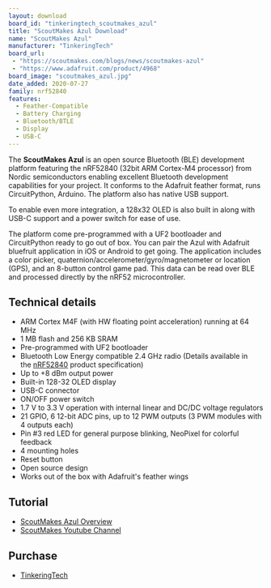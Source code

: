 ```yaml
---
layout: download
board_id: "tinkeringtech_scoutmakes_azul"
title: "ScoutMakes Azul Download"
name: "ScoutMakes Azul"
manufacturer: "TinkeringTech"
board_url:
 - "https://scoutmakes.com/blogs/news/scoutmakes-azul"
 - "https://www.adafruit.com/product/4968"
board_image: "scoutmakes_azul.jpg"
date_added: 2020-07-27
family: nrf52840
features:
  - Feather-Compatible
  - Battery Charging
  - Bluetooth/BTLE
  - Display
  - USB-C
---
```


The **ScoutMakes Azul** is an open source Bluetooth (BLE) development platform featuring the nRF52840 (32bit ARM Cortex-M4 processor) from Nordic semiconductors enabling excellent Bluetooth development capabilities for your project. It conforms to the Adafruit feather format, runs CircuitPython, Arduino. The platform also has native USB support.

To enable even more integration, a 128x32 OLED is also built in along with USB-C support and a power switch for ease of use.

The platform come pre-programmed with a UF2 bootloader and CircuitPython ready to go out of box. You can pair the Azul with Adafruit bluefruit application in iOS or Android to get going. The application includes a color picker, quaternion/accelerometer/gyro/magnetometer or location (GPS), and an 8-button control game pad. This data can be read over BLE and processed directly by the nRF52 microcontroller.

## Technical details

* ARM Cortex M4F (with HW floating point acceleration) running at 64 MHz
* 1 MB flash and 256 KB SRAM
* Pre-programmed with UF2 bootloader
* Bluetooth Low Energy compatible 2.4 GHz radio (Details available in the [nRF52840](https://www.nordicsemi.com/Products/Low-power-short-range-wireless/nRF52840) product specification)
* Up to +8 dBm output power
* Built-in 128-32 OLED display
* USB-C connector
* ON/OFF power switch
* 1.7 V to 3.3 V operation with internal linear and DC/DC voltage regulators
* 21 GPIO, 6 12-bit ADC pins, up to 12 PWM outputs (3 PWM modules with 4 outputs each)
* Pin #3 red LED for general purpose blinking, NeoPixel for colorful feedback
* 4 mounting holes
* Reset button
* Open source design
* Works out of the box with Adafruit's feather wings
## Tutorial

- [ScoutMakes Azul Overview](https://scoutmakes.com/blogs/news/scoutmakes-azul)
- [ScoutMakes Youtube Channel](https://www.youtube.com/channel/UCYcssarGk-M_4w-jmb3To0Q/featured/)

## Purchase

* [TinkeringTech](https://scoutmakes.com/blogs/news/scoutmakes-azul)
